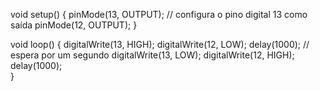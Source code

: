 void setup() {
  pinMode(13, OUTPUT);    // configura o pino digital 13 como saída
  pinMode(12, OUTPUT);
}

void loop() {
  digitalWrite(13, HIGH);
  digitalWrite(12, LOW);
  delay(1000);            // espera por um segundo
  digitalWrite(13, LOW); 
  digitalWrite(12, HIGH);
  delay(1000);          
}